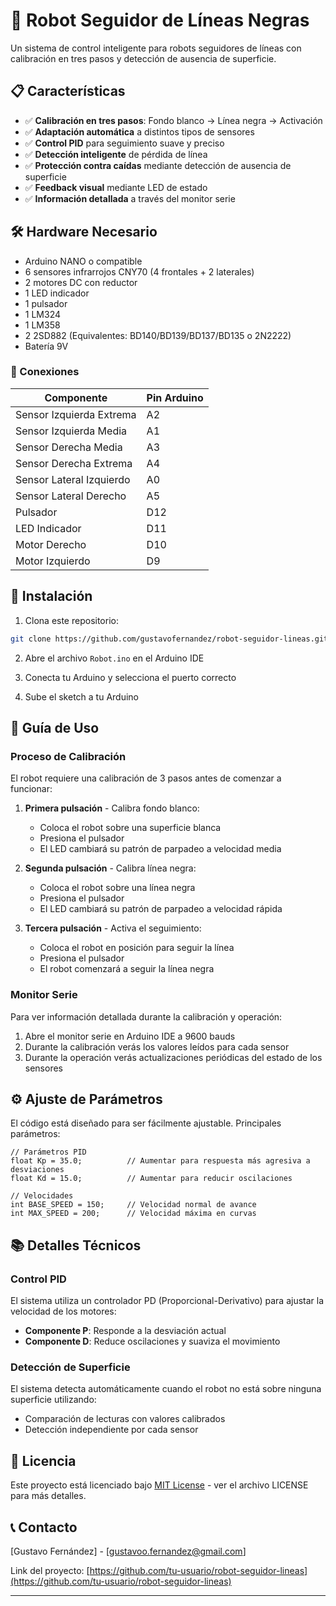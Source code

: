 # 🤖 Robot Seguidor de Líneas Negras

Un sistema de control inteligente para robots seguidores de líneas con calibración en tres pasos y detección de ausencia de superficie.


## 📋 Características

- ✅ **Calibración en tres pasos**: Fondo blanco → Línea negra → Activación
- ✅ **Adaptación automática** a distintos tipos de sensores
- ✅ **Control PID** para seguimiento suave y preciso
- ✅ **Detección inteligente** de pérdida de línea
- ✅ **Protección contra caídas** mediante detección de ausencia de superficie
- ✅ **Feedback visual** mediante LED de estado
- ✅ **Información detallada** a través del monitor serie

## 🛠️ Hardware Necesario

- Arduino NANO o compatible
- 6 sensores infrarrojos CNY70 (4 frontales + 2 laterales)
- 2 motores DC con reductor 
- 1 LED indicador
- 1 pulsador
- 1 LM324
- 1 LM358
- 2 2SD882 (Equivalentes: BD140/BD139/BD137/BD135 o 2N2222)
- Batería 9V 

### 📌 Conexiones

| Componente | Pin Arduino |
|------------|-------------|
| Sensor Izquierda Extrema | A2 |
| Sensor Izquierda Media | A1 |
| Sensor Derecha Media | A3 |
| Sensor Derecha Extrema | A4 |
| Sensor Lateral Izquierdo | A0 |
| Sensor Lateral Derecho | A5 |
| Pulsador | D12 |
| LED Indicador | D11 |
| Motor Derecho | D10 |
| Motor Izquierdo | D9 |

## 🚀 Instalación

1. Clona este repositorio:
```bash
git clone https://github.com/gustavofernandez/robot-seguidor-lineas.git
```

2. Abre el archivo `Robot.ino` en el Arduino IDE

3. Conecta tu Arduino y selecciona el puerto correcto

4. Sube el sketch a tu Arduino

## 📖 Guía de Uso

### Proceso de Calibración

El robot requiere una calibración de 3 pasos antes de comenzar a funcionar:

1. **Primera pulsación** - Calibra fondo blanco:
   - Coloca el robot sobre una superficie blanca
   - Presiona el pulsador
   - El LED cambiará su patrón de parpadeo a velocidad media

2. **Segunda pulsación** - Calibra línea negra:
   - Coloca el robot sobre una línea negra
   - Presiona el pulsador
   - El LED cambiará su patrón de parpadeo a velocidad rápida

3. **Tercera pulsación** - Activa el seguimiento:
   - Coloca el robot en posición para seguir la línea
   - Presiona el pulsador
   - El robot comenzará a seguir la línea negra

### Monitor Serie

Para ver información detallada durante la calibración y operación:

1. Abre el monitor serie en Arduino IDE a 9600 bauds
2. Durante la calibración verás los valores leídos para cada sensor
3. Durante la operación verás actualizaciones periódicas del estado de los sensores

## ⚙️ Ajuste de Parámetros

El código está diseñado para ser fácilmente ajustable. Principales parámetros:

```arduino
// Parámetros PID
float Kp = 35.0;          // Aumentar para respuesta más agresiva a desviaciones
float Kd = 15.0;          // Aumentar para reducir oscilaciones

// Velocidades
int BASE_SPEED = 150;     // Velocidad normal de avance
int MAX_SPEED = 200;      // Velocidad máxima en curvas
```

## 📚 Detalles Técnicos

### Control PID

El sistema utiliza un controlador PD (Proporcional-Derivativo) para ajustar la velocidad de los motores:

- **Componente P**: Responde a la desviación actual
- **Componente D**: Reduce oscilaciones y suaviza el movimiento

### Detección de Superficie

El sistema detecta automáticamente cuando el robot no está sobre ninguna superficie utilizando:

- Comparación de lecturas con valores calibrados
- Detección independiente por cada sensor

## 📄 Licencia

Este proyecto está licenciado bajo [MIT License](LICENSE) - ver el archivo LICENSE para más detalles.

## 📞 Contacto

[Gustavo Fernández] - [gustavoo.fernandez@gmail.com]

Link del proyecto: [https://github.com/tu-usuario/robot-seguidor-lineas](https://github.com/tu-usuario/robot-seguidor-lineas)

---

